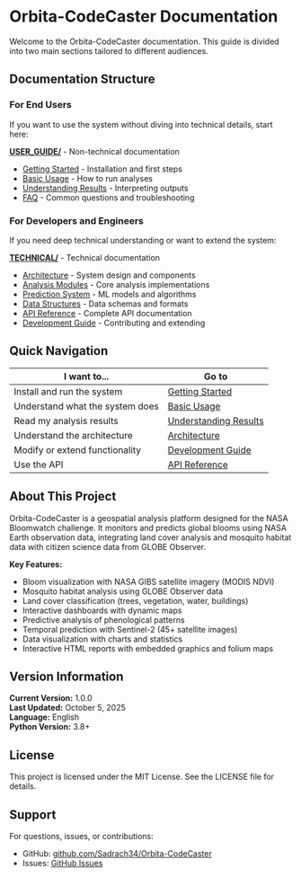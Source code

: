 # Orbita-CodeCaster Documentation

Welcome to the Orbita-CodeCaster documentation. This guide is divided into two main sections tailored to different audiences.

## Documentation Structure

### For End Users

If you want to use the system without diving into technical details, start here:

**[USER_GUIDE/](USER_GUIDE/README.md)** - Non-technical documentation

- [Getting Started](USER_GUIDE/01_GETTING_STARTED.md) - Installation and first steps
- [Basic Usage](USER_GUIDE/02_BASIC_USAGE.md) - How to run analyses
- [Understanding Results](USER_GUIDE/03_UNDERSTANDING_RESULTS.md) - Interpreting outputs
- [FAQ](USER_GUIDE/04_FAQ.md) - Common questions and troubleshooting

### For Developers and Engineers

If you need deep technical understanding or want to extend the system:

**[TECHNICAL/](TECHNICAL/README.md)** - Technical documentation

- [Architecture](TECHNICAL/01_ARCHITECTURE.md) - System design and components
- [Analysis Modules](TECHNICAL/02_ANALYSIS_MODULES.md) - Core analysis implementations
- [Prediction System](TECHNICAL/03_PREDICTION_SYSTEM.md) - ML models and algorithms
- [Data Structures](TECHNICAL/04_DATA_STRUCTURES.md) - Data schemas and formats
- [API Reference](TECHNICAL/05_API_REFERENCE.md) - Complete API documentation
- [Development Guide](TECHNICAL/06_DEVELOPMENT_GUIDE.md) - Contributing and extending

## Quick Navigation

| I want to...                    | Go to                                                           |
| ------------------------------- | --------------------------------------------------------------- |
| Install and run the system      | [Getting Started](USER_GUIDE/01_GETTING_STARTED.md)             |
| Understand what the system does | [Basic Usage](USER_GUIDE/02_BASIC_USAGE.md)                     |
| Read my analysis results        | [Understanding Results](USER_GUIDE/03_UNDERSTANDING_RESULTS.md) |
| Understand the architecture     | [Architecture](TECHNICAL/01_ARCHITECTURE.md)                    |
| Modify or extend functionality  | [Development Guide](TECHNICAL/06_DEVELOPMENT_GUIDE.md)          |
| Use the API                     | [API Reference](TECHNICAL/05_API_REFERENCE.md)                  |

## About This Project

Orbita-CodeCaster is a geospatial analysis platform designed for the NASA Bloomwatch challenge. It monitors and predicts global blooms using NASA Earth observation data, integrating land cover analysis and mosquito habitat data with citizen science data from GLOBE Observer.

**Key Features:**

- Bloom visualization with NASA GIBS satellite imagery (MODIS NDVI)
- Mosquito habitat analysis using GLOBE Observer data
- Land cover classification (trees, vegetation, water, buildings)
- Interactive dashboards with dynamic maps
- Predictive analysis of phenological patterns
- Temporal prediction with Sentinel-2 (45+ satellite images)
- Data visualization with charts and statistics
- Interactive HTML reports with embedded graphics and folium maps

## Version Information

**Current Version:** 1.0.0  
**Last Updated:** October 5, 2025  
**Language:** English  
**Python Version:** 3.8+

## License

This project is licensed under the MIT License. See the LICENSE file for details.

## Support

For questions, issues, or contributions:

- GitHub: [github.com/Sadrach34/Orbita-CodeCaster](https://github.com/Sadrach34/Orbita-CodeCaster)
- Issues: [GitHub Issues](https://github.com/Sadrach34/Orbita-CodeCaster/issues)
